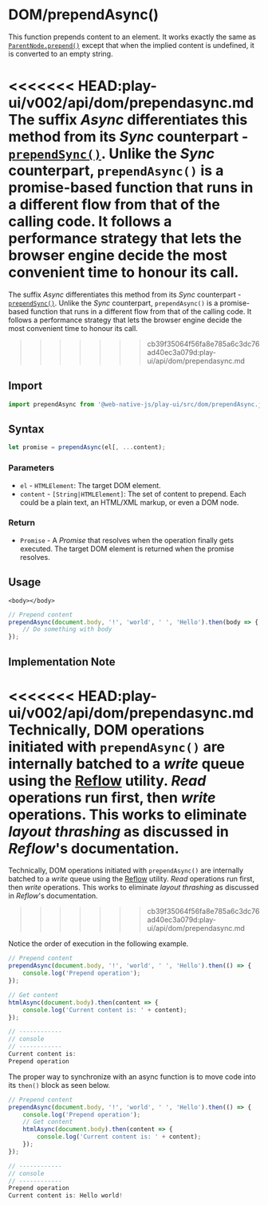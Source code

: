 # DOM/prependAsync\(\)

This function prepends content to an element. It works exactly the same as [`ParentNode.prepend()`](https://developer.mozilla.org/en-US/docs/Web/API/ParentNode/prepend) except that when the implied content is undefined, it is converted to an empty string.

<<<<<<< HEAD:play-ui/v002/api/dom/prependasync.md
The suffix *Async* differentiates this method from its *Sync* counterpart - [`prependSync()`](/play-ui/v002/api/dom/prependsync.md). Unlike the *Sync* counterpart, `prependAsync()` is a promise-based function that runs in a different flow from that of the calling code. It follows a performance strategy that lets the browser engine decide the most convenient time to honour its call.
=======
The suffix _Async_ differentiates this method from its _Sync_ counterpart - [`prependSync()`](prependsync.md). Unlike the _Sync_ counterpart, `prependAsync()` is a promise-based function that runs in a different flow from that of the calling code. It follows a performance strategy that lets the browser engine decide the most convenient time to honour its call.
>>>>>>> cb39f35064f56fa8e785a6c3dc76ad40ec3a079d:play-ui/api/dom/prependasync.md

## Import

```javascript
import prependAsync from '@web-native-js/play-ui/src/dom/prependAsync.js';
```

## Syntax

```javascript
let promise = prependAsync(el[, ...content);
```

### Parameters

* `el` - `HTMLElement`: The target DOM element.
* `content` - `[String|HTMLElement]`: The set of content to prepend. Each could be a plain text, an HTML/XML markup, or even a DOM node.

### Return

* `Promise` - A _Promise_ that resolves when the operation finally gets executed. The target DOM element is returned when the promise resolves.

## Usage

```markup
<body></body>
```

```javascript
// Prepend content
prependAsync(document.body, '!', 'world', ' ', 'Hello').then(body => {
    // Do something with body
});
```

## Implementation Note
<<<<<<< HEAD:play-ui/v002/api/dom/prependasync.md
Technically, DOM operations initiated with `prependAsync()` are internally batched to a *write* queue using the [Reflow](/play-ui/v002/api/reflow.md) utility. *Read* operations run first, then *write* operations. This works to eliminate *layout thrashing* as discussed in *Reflow*'s documentation.
=======

Technically, DOM operations initiated with `prependAsync()` are internally batched to a _write_ queue using the [Reflow](https://github.com/web-native/docs/tree/4d4ea8f2ac9ea9b989339a1423c7dd36c5a6108a/play-ui/api/reflow.md) utility. _Read_ operations run first, then _write_ operations. This works to eliminate _layout thrashing_ as discussed in _Reflow_'s documentation.
>>>>>>> cb39f35064f56fa8e785a6c3dc76ad40ec3a079d:play-ui/api/dom/prependasync.md

Notice the order of execution in the following example.

```javascript
// Prepend content
prependAsync(document.body, '!', 'world', ' ', 'Hello').then(() => {
    console.log('Prepend operation');
});

// Get content
htmlAsync(document.body).then(content => {
    console.log('Current content is: ' + content);
});

// ------------
// console
// ------------
Current content is: 
Prepend operation
```

The proper way to synchronize with an async function is to move code into its `then()` block as seen below.

```javascript
// Prepend content
prependAsync(document.body, '!', 'world', ' ', 'Hello').then(() => {
    console.log('Prepend operation');
    // Get content
    htmlAsync(document.body).then(content => {
        console.log('Current content is: ' + content);
    });
});

// ------------
// console
// ------------
Prepend operation
Current content is: Hello world!
```

